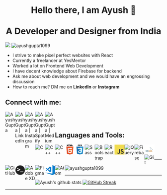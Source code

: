 

<!--
**ayushgupta1099/ayushgupta1099** is a ✨ _special_ ✨ repository because its `README.md` (this file) appears on your GitHub profile.

Here are some ideas to get you started:

- 🔭 I’m currently working on ...
- 🌱 I’m currently learning ...
- 👯 I’m looking to collaborate on ...
- 🤔 I’m looking for help with ...
- 💬 Ask me about ...
- 📫 How to reach me: ...
- 😄 Pronouns: ...
- ⚡ Fun fact: ...
-->
<h1 align="center">Hello there, I am Ayush 👋 </br></br> A Developer and Designer from India</h1>

![](https://img.shields.io/badge/MOOD-FOCUSED-informational?style=flat&logo=&logoColor=white&color=2bbc8a)
<img src="https://komarev.com/ghpvc/?username=ayushgupta1099&label=Profile%20views&color=0e75b6&style=flat" alt="ayushgupta1099" />


- I strive to make pixel perfect websites with React
- Currently a freelancer at YesMentor
- Worked a lot on Frontend Web Development
- I have decent knowledge about Firebase for backend
- Ask me about web development and we would have an engrossing discussion
- How to reach me? DM me on **LinkedIn** or **Instagram**


## Connect with me:

[<img align="left" alt="AyushGupta" width="32px" src="https://img.icons8.com/office/80/000000/globe.png" />][website]
[<img align="left" alt="AyushGupta | LinkedIn" width="32px" src="https://img.icons8.com/fluent/80/000000/linkedin.png" />][linkedin]
[<img align="left" alt="AyushGupta | Instagram" width="32px" src="https://img.icons8.com/fluent/48/000000/instagram-new.png" />][instagram]
[<img align="left" alt="AyushGupta | Spotify" width="32px" src="https://img.icons8.com/fluent/48/000000/spotify.png" />][spotify]
[<img align="left" alt="AyushGupta | Medium" width="32px" src="https://img.icons8.com/nolan/64/medium-new.png" />][medium]

</br>
</br>


## Languages and Tools:

<img align="left" alt="C" width="32px" src="https://img.icons8.com/color/48/000000/c-programming.png"/>
<img align="left" alt="C++" width="32px" src="https://img.icons8.com/ios-filled/50/000000/c-plus-plus-logo.png"/>
<img align="left" alt="C++" width="32px" src="https://img.icons8.com/color/50/000000/c-plus-plus-logo.png"/>
<img align="left" alt="HTML5" width="32px" src="https://raw.githubusercontent.com/github/explore/80688e429a7d4ef2fca1e82350fe8e3517d3494d/topics/html/html.png" />
<img align="left" alt="CSS3" width="32px" src="https://raw.githubusercontent.com/github/explore/80688e429a7d4ef2fca1e82350fe8e3517d3494d/topics/css/css.png" />
<img align="left" alt="Sass" width="32px" src="https://img.icons8.com/color/48/000000/sass.png"/>
<img align="left" alt="Bootstrap" width="32px" src="https://img.icons8.com/color/48/000000/bootstrap.png"/>
<img align="left" alt="React" width="32px" src="https://img.icons8.com/officel/80/000000/react.png" />
<img align="left" alt="JavaScript" width="32px" src="https://raw.githubusercontent.com/github/explore/80688e429a7d4ef2fca1e82350fe8e3517d3494d/topics/javascript/javascript.png" />
<img align="left" alt="jQuery" width="32px" src="https://img.icons8.com/ios/50/000000/jquery.png"/>

<img align="left" alt="Firebase" width="32px" src="https://img.icons8.com/color/48/000000/firebase.png"/>
<img align="left" alt="MySQL" width="32px" src="https://raw.githubusercontent.com/github/explore/80688e429a7d4ef2fca1e82350fe8e3517d3494d/topics/mysql/mysql.png" />

<img align="left" alt="Git" width="32px" src="https://img.icons8.com/color/48/000000/git.png" />
<img align="left" alt="GitHub" width="32px" src="https://img.icons8.com/nolan/64/github.png" />
<img align="left" alt="Terminal" width="32px" src="https://raw.githubusercontent.com/github/explore/80688e429a7d4ef2fca1e82350fe8e3517d3494d/topics/terminal/terminal.png" />

<img align="left" alt="Adobe XD" width="32px" src="https://img.icons8.com/fluent/48/000000/adobe-xd.png"/>
<img align="left" alt="Figma" width="32px" src="https://img.icons8.com/fluent/48/000000/figma.png"/>

<img align="left" alt="Visual Studio Code" width="32px" src="https://raw.githubusercontent.com/github/explore/80688e429a7d4ef2fca1e82350fe8e3517d3494d/topics/visual-studio-code/visual-studio-code.png" />
<img align="left" alt="Atom" width="32px" src="https://img.icons8.com/color/48/000000/atom-editor.png"/>
<!-- <img align="left" alt="Stackoverflow" width="26px"src="https://img.icons8.com/color/48/000000/stackoverflow.png"/> -->

<br />
<br />

---

<img align ="center" src="https://github-readme-stats.vercel.app/api/top-langs?username=ayushgupta1099&show_icons=true&locale=en&layout=compact&theme=midnight-purple" alt="ayushgupta1099" />  

---

![Ayush's github stats](https://github-readme-stats.vercel.app/api?username=ayushgupta1099&show_icons=true&theme=midnight-purple&hide_border=true&count_private=true&hide=prs,issues,)
[![GitHub Streak](https://github-readme-streak-stats.herokuapp.com/?user=ayushgupta1099&theme=midnight-purple&hide_border=true)](https://git.io/streak-stats)


---


[website]: https://ayushgupta1099.netlify.app/
[instagram]: https://www.instagram.com/ayushgupta_____/
[linkedin]: https://www.linkedin.com/in/ayushg1099/
[spotify]: https://open.spotify.com/collection/tracks
[medium]: https://medium.com/@ag7662
